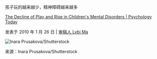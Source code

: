 孩子玩的越来越少，精神障碍越来越多

[The Decline of Play and Rise in Children's Mental Disorders | Psychology Today](https://www.psychologytoday.com/us/blog/freedom-learn/201001/the-decline-play-and-rise-in-childrens-mental-disorders)

发表于 2010 年 1 月 26 日 | [ 审稿人 Lybi Ma](https://www.psychologytoday.com/us/docs/editorial-process)

![Inara Prusakova/Shutterstock](https://cdn.psychologytoday.com/sites/default/files/styles/article-inline-half/public/field_blog_entry_images/shutterstock_54629359.jpg?itok=uZR7lSN6)

来源：Inara Prusakova/Shutterstock